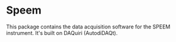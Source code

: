 # Speem

This package contains the data acquisition software for the SPEEM instrument. It's built on DAQuiri (AutodiDAQt).